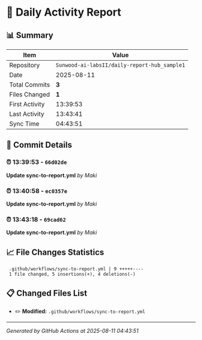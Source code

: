 # 📅 Daily Activity Report

## 📊 Summary
| Item | Value |
|------|-------|
| Repository | `Sunwood-ai-labsII/daily-report-hub_sample1` |
| Date | 2025-08-11 |
| Total Commits | **3** |
| Files Changed | **1** |
| First Activity | 13:39:53 |
| Last Activity | 13:43:41 |
| Sync Time | 04:43:51 |

## 📝 Commit Details

### ⏰ 13:39:53 - `66d02de`
**Update sync-to-report.yml**
*by Maki*

### ⏰ 13:40:58 - `ec0357e`
**Update sync-to-report.yml**
*by Maki*

### ⏰ 13:43:18 - `69cad62`
**Update sync-to-report.yml**
*by Maki*

## 📈 File Changes Statistics

     .github/workflows/sync-to-report.yml | 9 +++++----
     1 file changed, 5 insertions(+), 4 deletions(-)

## 📋 Changed Files List

- ✏️ **Modified:** `.github/workflows/sync-to-report.yml`

---
*Generated by GitHub Actions at 2025-08-11 04:43:51*
